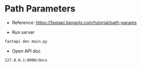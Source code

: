 # Path Parameters

- Reference: https://fastapi.tiangolo.com/tutorial/path-params

- Run server

```bash
fastapi dev main.py
```

- Open API doc

```bash
127.0.0.1:8000/docs
```